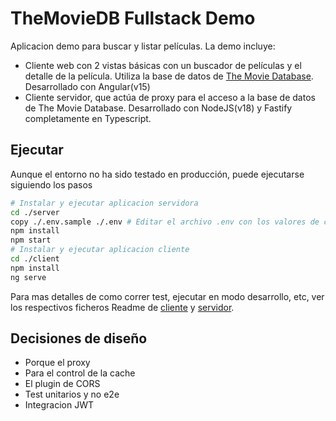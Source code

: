 # TheMovieDB Fullstack Demo

Aplicacion demo para buscar y listar películas. La demo incluye:

- Cliente web con 2 vistas básicas con un buscador de películas y el detalle de la película. Utiliza la base de datos de [The Movie Database](https://www.themoviedb.org/). Desarrollado con Angular(v15)
- Cliente servidor, que actúa de proxy para el acceso a la base de datos de The Movie Database. Desarrollado con NodeJS(v18) y Fastify completamente en Typescript.

## Ejecutar

Aunque el entorno no ha sido testado en producción, puede ejecutarse siguiendo los pasos

```bash
# Instalar y ejecutar aplicacion servidora
cd ./server
copy ./.env.sample ./.env # Editar el archivo .env con los valores de configuracion necesarios.
npm install
npm start
# Instalar y ejecutar aplicacion cliente
cd ./client
npm install
ng serve
```

Para mas detalles de como correr test, ejecutar en modo desarrollo, etc, ver los respectivos ficheros Readme de [cliente](https://github.com/adriandevme/themoviedb-fullstack-demo/blob/master/client/README.md) y [servidor](https://github.com/adriandevme/themoviedb-fullstack-demo/tree/develop/server).

## Decisiones de diseño

- Porque el proxy
- Para el control de la cache
- El plugin de CORS
- Test unitarios y no e2e
- Integracion JWT
